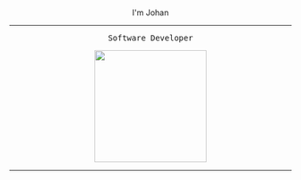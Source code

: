 <br>
<p align="center">I'm Johan</p>
<hr>

<center>


<p align="center">
<samp>
Software Developer
</samp>
</p>

<p align="center">
<img src="https://media.giphy.com/media/wKWxuUOcp9fdvckBty/giphy.gif" height="200px">
</p>

<hr>

<!--
<p>
<samp>Tecnologies</samp>
</p>

<div style="display: flex;">
<img src="https://img.icons8.com/?size=512&id=uJM6fQYqDaZK&format=png" height="50px">
<img src="https://img.icons8.com/?size=512&id=71257&format=png" height="50px">
<img src="https://img.icons8.com/?size=512&id=9ESZMOeUioJS&format=png" height="50px">
<img src="https://img.icons8.com/color/344/linux--v1.png" height="50px">
<img src="https://img.icons8.com/fluency/344/node-js.png" height="50px">
</div>
